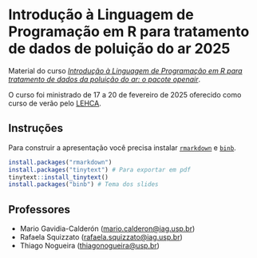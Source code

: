 # Introdução à Linguagem de Programação em R para tratamento de dados de poluição do ar 2025

Material do curso [_Introdução à Linguagem de Programação em R para tratamento de dados da poluição do ar: o pacote openair_](https://www.fsp.usp.br/cverao/index.php/apresentacao.php).

O curso foi ministrado de 17 a 20 de fevereiro de 2025 oferecido como curso de verão pelo [LEHCA](https://www.fsp.usp.br/lehca/author/lehca/).

## Instruções

Para construir a apresentação você precisa instalar [`rmarkdown`](https://alexd106.github.io/intro2R/install_rmarkdown.html) e [`binb`](https://github.com/eddelbuettel/binb/tree/master?tab=readme-ov-file#usage).

```r
install.packages("rmarkdown")
install.packages("tinytext") # Para exportar em pdf
tinytext::install_tinytext() 
install.packages("binb") # Tema dos slides
```

## Professores

- Mario Gavidia-Calderón (mario.calderon@iag.usp.br)
- Rafaela Squizzato (rafaela.squizzato@iag.usp.br)
- Thiago Nogueira (thiagonogueira@usp.br)
